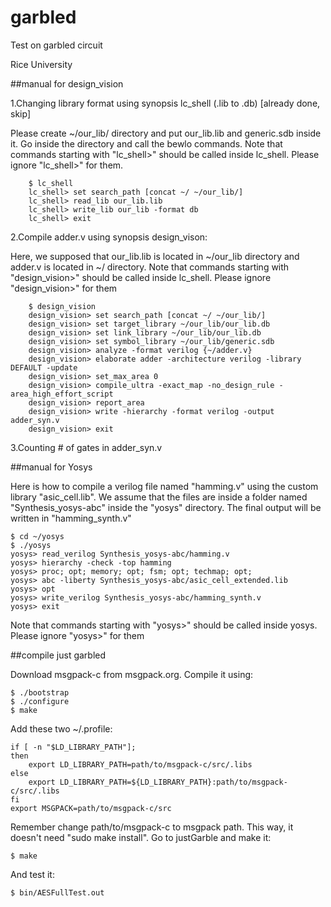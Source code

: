 garbled
=======

Test on garbled circuit

Rice University


##manual for design_vision


1.Changing library format using synopsis lc_shell (.lib to .db) [already done, skip]

Please create ~/our_lib/ directory and put our_lib.lib and generic.sdb inside it. Go inside the directory and call the bewlo commands. Note that commands starting with "lc_shell>" should be called inside lc_shell. Please ignore "lc_shell>" for them.

		$ lc_shell
		lc_shell> set search_path [concat ~/ ~/our_lib/]
		lc_shell> read_lib our_lib.lib
		lc_shell> write_lib our_lib -format db
		lc_shell> exit
2.Compile adder.v using synopsis design_vison:

Here, we supposed that our_lib.lib is located in ~/our_lib directory and adder.v is located in ~/ directory. Note that commands starting with "design_vision>" should be called inside lc_shell. Please ignore "design_vision>" for them

		$ design_vision
		design_vision> set search_path [concat ~/ ~/our_lib/]
		design_vision> set target_library ~/our_lib/our_lib.db
		design_vision> set link_library ~/our_lib/our_lib.db
		design_vision> set symbol_library ~/our_lib/generic.sdb
		design_vision> analyze -format verilog {~/adder.v}
		design_vision> elaborate adder -architecture verilog -library DEFAULT -update
		design_vision> set_max_area 0
		design_vision> compile_ultra -exact_map -no_design_rule -area_high_effort_script
		design_vision> report_area
		design_vision> write -hierarchy -format verilog -output adder_syn.v
		design_vision> exit
3.Counting # of gates in adder_syn.v


##manual for Yosys

Here is how to compile a verilog file named "hamming.v" using the custom library "asic_cell.lib". We assume that the files are inside a folder named "Synthesis_yosys-abc" inside the "yosys" directory. The final output will be written in "hamming_synth.v"

	$ cd ~/yosys
	$ ./yosys
	yosys> read_verilog Synthesis_yosys-abc/hamming.v
	yosys> hierarchy -check -top hamming
	yosys> proc; opt; memory; opt; fsm; opt; techmap; opt; 
	yosys> abc -liberty Synthesis_yosys-abc/asic_cell_extended.lib
	yosys> opt
	yosys> write_verilog Synthesis_yosys-abc/hamming_synth.v
	yosys> exit
	
Note that commands starting with "yosys>" should be called inside yosys. Please ignore "yosys>" for them

##compile just garbled

Download msgpack-c from msgpack.org. Compile it using:

	$ ./bootstrap
	$ ./configure
	$ make 

Add these two ~/.profile: 

	if [ -n "$LD_LIBRARY_PATH"]; 
	then
		export LD_LIBRARY_PATH=path/to/msgpack-c/src/.libs
	else
		export LD_LIBRARY_PATH=${LD_LIBRARY_PATH}:path/to/msgpack-c/src/.libs
	fi
	export MSGPACK=path/to/msgpack-c/src

Remember change path/to/msgpack-c to msgpack path. This way, it doesn't need "sudo make install".
Go to justGarble and make it:

	$ make

And test it:

	$ bin/AESFullTest.out


